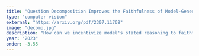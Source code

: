 ```yaml
---
title: "Question Decomposition Improves the Faithfulness of Model-Generated Reasoning"
type: "computer-vision"
external: "https://arxiv.org/pdf/2307.11768"
image: "decomp.jpg"
description: "How can we incentivize model's stated reasoning to faithfully reflect the its actual reasoning?"
year: "2023"
order: -3.55
---
```

